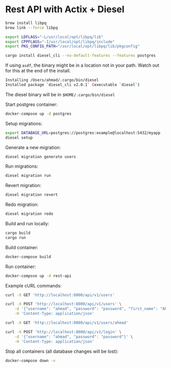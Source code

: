 # Rest API with Actix + Diesel

```bash
brew install libpq
brew link --force libpq

export LDFLAGS="-L/usr/local/opt/libpq/lib"
export CPPFLAGS="-I/usr/local/opt/libpq/include"
export PKG_CONFIG_PATH="/usr/local/opt/libpq/lib/pkgconfig"

cargo install diesel_cli --no-default-features --features postgres
```

If using `asdf`, the binary might be in a location not in your path. Watch out
for this at the end of the install.

```bash
Installing /Users/ahmad/.cargo/bin/diesel
Installed package `diesel_cli v2.0.1` (executable `diesel`)
```

The diesel binary will be in `$HOME/.cargo/bin/diesel`

Start postgres container:

```bash
docker-compose up -d postgres
```

Setup migrations:

```bash
export DATABASE_URL=postgres://postgres:example@localhost:5432/myapp
diesel setup
```

Generate a new migration:

```bash
diesel migration generate users
```

Run migrations:

```bash
diesel migration run
```

Revert migration:

```bash
diesel migration revert
```

Redo migration:

```bash
diesel migration redo
```

Build and run locally:

```bash
cargo build
cargo run
```

Build container:

```bash
docker-compose build
```

Run container:

```bash
docker-compose up -d rest-api
```

Example cURL commands:

```bash
curl -X GET 'http://localhost:8000/api/v1/users'
```

```bash
curl -X POST 'http://localhost:8000/api/v1/users' \
    -d '{"username": "ahmad", "password": "password", "first_name": "Ahmad"}' \
    -H 'Content-Type: application/json'
```

```bash
curl -X GET 'http://localhost:8000/api/v1/users/ahmad'
```

```bash
curl -X POST 'http://localhost:8000/api/v1/login' \
    -d '{"username": "ahmad", "password": "password"}' \
    -H 'Content-Type: application/json'
```

Stop all containers (all database changes will be lost):

```bash
docker-compose down -v
```
